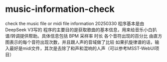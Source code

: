 # music-information-check
check the music file or midi file information
20250330
  程序基本是由DeepSeek V3写的
  程序的主要目的是获取歌曲的基本信息，用来给音乐小白扒谱/转调提供帮助。具体信息包括
    BPM
    采样率
    时长
    各个音符出现的百分比
    由直方图表示的每个音符出现次数，并且跟人声的音域做了比较
  如果扒旋律谱的话，输入最好是midi文件，其次是去除了和声和混响的人声（可以参考MSST-WebUI项目）
